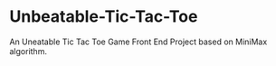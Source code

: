 # Unbeatable-Tic-Tac-Toe
An Uneatable Tic Tac Toe Game Front End Project based on MiniMax algorithm.

